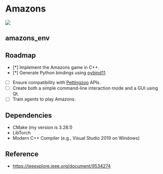 # Amazons

[![](https://tokei.rs/b1/github/hesic73/amazons)](https://github.com/hesic73/amazons)

## amazons_env


## Roadmap

- [*] Implement the Amazons game in C++.
- [*] Generate Python bindings using [pybind11](https://github.com/pybind/pybind11).
- [ ] Ensure compatibility with [Pettingzoo](https://github.com/Farama-Foundation/PettingZoo) APIs.
- [ ] Create both a simple command-line interaction mode and a GUI using Qt.
- [ ] Train agents to play Amazons.

## Dependencies

- CMake (my version is 3.28.1)
- LibTorch 
- Modern C++ Compiler (e.g., Visual Studio 2019 on Windows)

## Reference

- https://ieeexplore.ieee.org/document/9534274
